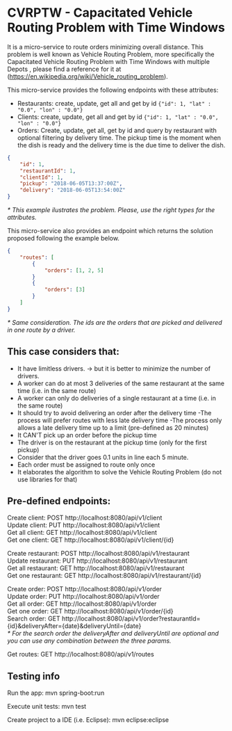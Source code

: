 # CVRPTW - Capacitated Vehicle Routing Problem with Time Windows

It is a micro-service to route orders minimizing overall distance. This problem is well known as Vehicle Routing Problem,
more specifically the Capacitated Vehicle Routing Problem with Time Windows with multiple Depots
, please find a reference for it at (https://en.wikipedia.org/wiki/Vehicle_routing_problem).

This micro-service provides the following endpoints with these attributes:
- Restaurants: create, update, get all and get by id
`{"id": 1, "lat" : "0.0", "lon" : "0.0"}`
- Clients: create, update, get all and get by id
`{"id": 1, "lat" : "0.0", "lon" : "0.0"}`
- Orders: Create, update, get all, get by id and query by restaurant with optional filtering by delivery time.
The pickup time is the moment when the dish is ready and the delivery time is the due time to deliver the dish.
```json
{
    "id": 1,
    "restaurantId": 1,
    "clientId": 1,
    "pickup": "2018-06-05T13:37:00Z",
    "delivery": "2018-06-05T13:54:00Z"
}
```
_* This example ilustrates the problem. Please, use the right types for the attributes._

This micro-service also provides an endpoint which returns the solution proposed following the example below.
```json
{
	"routes": [
		{
			"orders": [1, 2, 5]
		}
		{
			"orders": [3]
		}
	]
}
```
_* Same consideration. The ids are the orders that are picked and delivered in one route by a driver._

## This case considers that:

- It have limitless drivers.
	-> but it is better to minimize the number of drivers.
- A worker can do at most 3 deliveries of the same restaurant at the same time (i.e. in the same route)
- A worker can only do deliveries of a single restaurant at a time (i.e. in the same route)
- It should try to avoid delivering an order after the delivery time
	-The process will prefer routes with less late delivery time
	-The process only allows a late delivery time up to a limit (pre-defined as 20 minutes)
- It CAN'T pick up an order before the pickup time
- The driver is on the restaurant at the pickup time (only for the first pickup)
- Consider that the driver goes 0.1 units in line each 5 minute.
- Each order must be assigned to route only once
- It elaborates the algorithm to solve the Vehicle Routing Problem (do not use libraries for that)

## Pre-defined endpoints:

Create client: POST http://localhost:8080/api/v1/client  
Update client: PUT http://localhost:8080/api/v1/client  
Get all client: GET http://localhost:8080/api/v1/client  
Get one client: GET http://localhost:8080/api/v1/client/{id}  

Create restaurant: POST http://localhost:8080/api/v1/restaurant  
Update restaurant: PUT http://localhost:8080/api/v1/restaurant  
Get all restaurant: GET http://localhost:8080/api/v1/restaurant  
Get one restaurant: GET http://localhost:8080/api/v1/restaurant/{id}  

Create order: POST http://localhost:8080/api/v1/order  
Update order: PUT http://localhost:8080/api/v1/order  
Get all order: GET http://localhost:8080/api/v1/order  
Get one order: GET http://localhost:8080/api/v1/order/{id}  
Search order: GET http://localhost:8080/api/v1/order?restaurantId={id}&deliveryAfter={date}&deliveryUntil={date}  
_* For the search order the deliveryAfter and deliveryUntil are optional
and you can use any combination between the three params._  

Get routes: GET http://localhost:8080/api/v1/routes  

## Testing info

Run the app:
mvn spring-boot:run

Execute unit tests:
mvn test

Create project to a IDE (i.e. Eclipse):
mvn eclipse:eclipse
